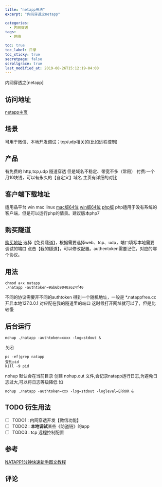 ```yaml
---
title: "netapp用法"
excerpt: "内网穿透之netapp"

categories:
  - 内网穿透
tags:
  - 网络

toc: true
toc_label: 目录
toc_sticky: true
secretpage: false
scrollgrace: true
last_modified_at: 2019-08-26T15:12:19-04:00
---
```


内网穿透之[netapp]

## 访问地址
[netapp主页](https://natapp.cn/)

## 场景
可用于微信、本地开发调试；tcp/udp相关的(比如远程控制)

## 产品
有免费的 http,tcp,udp 隧道穿透
但是域名不稳定、带宽不多（常用）
付费:一个月10块钱，可以有永久的【自定义】域名
主页有详细的对比

## 客户端下载地址
适用品平台 win mac linux 
[mac版64位](http://download.natapp.cn/assets/downloads/clients/2_3_9/natapp_darwin_amd64_2_3_9.zip)
[win版64位](http://download.natapp.cn/assets/downloads/clients/2_3_9/natapp_windows_amd64_2_3_9.zip)
[php版](http://download.natapp.cn/assets/downloads/clients/php/natapp.php)
php适用于没有系统的客户端，但是可以运行php的情景。建议版本php7

## 购买隧道
[购买地址](https://natapp.cn/tunnel/buy)
选择【免费隧道】，根据需要选择web、tcp、udp，端口填写本地需要调试的端口
点击【我的隧道】，可以修改配置。authentoken需要记住，对应的哪个协议。

## 用法
```shell
chmod a+x natapp 
./natapp -authtoken=9ab6b9040a624f40 
```
不同的协议需要开不同的authtoken
得到一个随机地址，一般是 *.natappfree.cc
开启本地127.0.0.1 对应配在我的隧道里的端口
这时候打开网址就可以了，但是比较慢

## 后台运行
```
nohup ./natapp -authtoken=xxxx -log=stdout &
```
关闭
```
ps -ef|grep natapp
查到pid
kill -9 pid
```
nohup 默认会在当前目录 创建 nohup.out 文件,会记录natapp运行日志,为避免日志过大,可以将日志等级降低 如
```
nohup ./natapp -authtoken=xxx -log=stdout -loglevel=ERROR &
```


## TODO 衍生用法
- [ ] TODO1 : 内网穿透开发【微信功能】
- [ ] TODO2 : **本地调试**某些《防盗链》的app
- [ ] TODO3 : tcp 远程控制配置

## 参考
[NATAPP1分钟快速新手图文教程](https://natapp.cn/article/natapp_newbie)

## 评论





